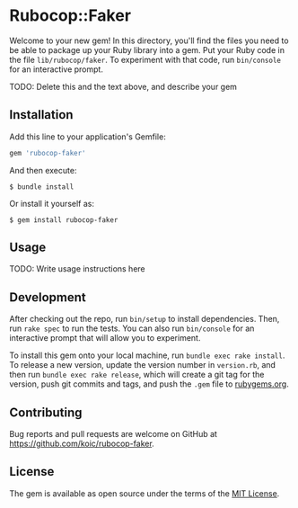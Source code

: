 # Rubocop::Faker

Welcome to your new gem! In this directory, you'll find the files you need to be able to package up your Ruby library into a gem. Put your Ruby code in the file `lib/rubocop/faker`. To experiment with that code, run `bin/console` for an interactive prompt.

TODO: Delete this and the text above, and describe your gem

## Installation

Add this line to your application's Gemfile:

```ruby
gem 'rubocop-faker'
```

And then execute:

    $ bundle install

Or install it yourself as:

    $ gem install rubocop-faker

## Usage

TODO: Write usage instructions here

## Development

After checking out the repo, run `bin/setup` to install dependencies. Then, run `rake spec` to run the tests. You can also run `bin/console` for an interactive prompt that will allow you to experiment.

To install this gem onto your local machine, run `bundle exec rake install`. To release a new version, update the version number in `version.rb`, and then run `bundle exec rake release`, which will create a git tag for the version, push git commits and tags, and push the `.gem` file to [rubygems.org](https://rubygems.org).

## Contributing

Bug reports and pull requests are welcome on GitHub at https://github.com/koic/rubocop-faker.


## License

The gem is available as open source under the terms of the [MIT License](https://opensource.org/licenses/MIT).
